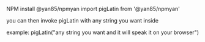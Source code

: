 NPM install @yan85/npmyan
import pigLatin from '@yan85/npmyan'

you can then invoke pigLatin with any string you want inside

example:
pigLatin("any string you want and it will speak it on your browser")


